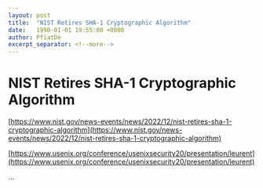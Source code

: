 ```yaml
---
layout: post
title:  "NIST Retires SHA-1 Cryptographic Algorithm"
date:   1990-01-01 19:55:00 +0000
author: PfiatDe
excerpt_separator: <!--more-->
---
```


# NIST Retires SHA-1 Cryptographic Algorithm

[https://www.nist.gov/news-events/news/2022/12/nist-retires-sha-1-cryptographic-algorithm](https://www.nist.gov/news-events/news/2022/12/nist-retires-sha-1-cryptographic-algorithm)

[https://www.usenix.org/conference/usenixsecurity20/presentation/leurent](https://www.usenix.org/conference/usenixsecurity20/presentation/leurent)

...
<!--more-->
